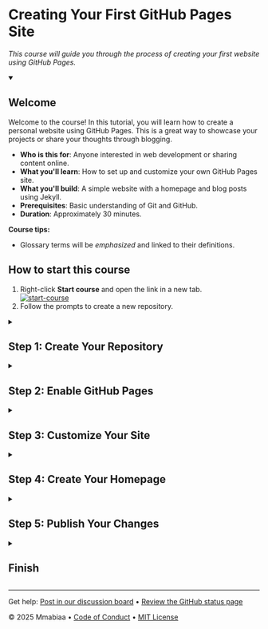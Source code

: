 <!--
  <<< Author notes: Header of the course >>>
  Include a 1280×640 image, course title in sentence case, and a concise description in emphasis.
  In your repository settings: enable template repository, add your 1280×640 social image, auto delete head branches.
  Add your open source license, GitHub uses Creative Commons Attribution 4.0 International.
-->

# Creating Your First GitHub Pages Site

_This course will guide you through the process of creating your first website using GitHub Pages._

<!--
  <<< Author notes: Start of the course >>>
  Include start button, a note about Actions minutes,
  and tell the learner why they should take the course.
  Each step should be wrapped in <details>/<summary>, with an `id` set.
  The start <details> should have `open` as well.
  Do not use quotes on the <details> tag attributes.
-->

<details id=0 open>
<summary><h2>Welcome</h2></summary>

Welcome to the course! In this tutorial, you will learn how to create a personal website using GitHub Pages. This is a great way to showcase your projects or share your thoughts through blogging.

- **Who is this for**: Anyone interested in web development or sharing content online.
- **What you'll learn**: How to set up and customize your own GitHub Pages site.
- **What you'll build**: A simple website with a homepage and blog posts using Jekyll.
- **Prerequisites**: Basic understanding of Git and GitHub.
- **Duration**: Approximately 30 minutes.

**Course tips:**
- Glossary terms will be _emphasized_ and linked to their definitions.

## How to start this course

1. Right-click **Start course** and open the link in a new tab.
   <br />[![start-course](https://user-images.githubusercontent.com/1221423/218596841-0645fe1a-4aaf-4f51-9ab3-8aa2d3fdd487.svg)](https://github.com/skills/github-pages/generate)
2. Follow the prompts to create a new repository.

</details>

<!--
  <<< Author notes: Step 1 >>>
  Choose 3-5 steps for your course.
-->

<details id=1>
<summary><h2>Step 1: Create Your Repository</h2></summary>

_To begin, let's create a new repository for your website._

### :keyboard: Activity: Create a repository

1. Go to [GitHub](https://github.com) and log in to your account.
2. Click on the **New** button to create a new repository.
3. Name your repository `my-github-pages-site`.
4. Set it to **Public** and check the box for **Initialize this repository with a README**.
5. Click **Create repository**.

</details>

<details id=2>
<summary><h2>Step 2: Enable GitHub Pages</h2></summary>

_Now that you have created your repository, let's enable GitHub Pages._

### :keyboard: Activity: Enable GitHub Pages

1. In your new repository, click on **Settings**.
2. Scroll down to the **Pages** section on the left sidebar.
3. Under **Source**, select `main` branch and click **Save**.
4. Wait a moment for GitHub to publish your site.

</details>

<details id=3>
<summary><h2>Step 3: Customize Your Site</h2></summary>

_It's time to customize your site using Jekyll._

### :keyboard: Activity: Configure Jekyll

1. In your repository, create a new file named `_config.yml`.
2. Add the following content:
title: My GitHub Pages Site
description: A simple site created with GitHub Pages
theme: minima
3. Commit your changes.

</details>

<details id=4>
<summary><h2>Step 4: Create Your Homepage</h2></summary>

_Let's create an `index.md` file for your homepage._

### :keyboard: Activity: Create homepage

1. Create a new file named `index.md`.
2. Add the following content:
Welcome to My Site
This is my first GitHub Pages site! I’m excited to share my projects and thoughts here.
3. Commit your changes.

</details>

<details id=5>
<summary><h2>Step 5: Publish Your Changes</h2></summary>

_Nice work! Now let's publish everything._

### :keyboard: Activity: Merge changes

1. Go back to the main page of your repository.
2. You should see a notification that your site is published at `https://<your-username>.github.io/my-github-pages-site/`.
3. Click on the link to view your live site!

</details>

<!--
<<< Author notes: Finish >>>
-->

<details id=X>
<summary><h2>Finish</h2></summary>

_Congratulations! You've successfully created and published your first GitHub Pages site!_

<img src=https://octodex.github.com/images/constructocat2.jpg alt=celebrate width=300 align=right>

### What's next?

- Explore more features of Jekyll and customize your site further!
- Share your site with friends and family!
- Consider contributing to open source projects on GitHub.

</details>

---

Get help: [Post in our discussion board](https://github.com/skills/.github/discussions) &bull; [Review the GitHub status page](https://www.githubstatus.com/)

&copy; 2025 Mmabiaa &bull; [Code of Conduct](https://www.contributor-covenant.org/version/2/1/code_of_conduct/code_of_conduct.md) &bull; [MIT License](https://gh.io/mit)
